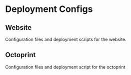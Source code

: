 # Deployment Configs

## Website
Configuration files and deployment scripts for the website.

## Octoprint
Configuration files and deployment script for the octoprint
